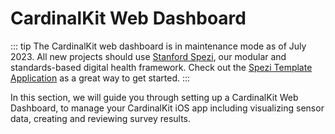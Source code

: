 # CardinalKit Web Dashboard

::: tip
The CardinalKit web dashboard is in maintenance mode as of July 2023. All new projects should use [Stanford Spezi](https://spezi.stanford.edu), our modular and standards-based digital health framework. Check out the [Spezi Template Application](https://github.com/StanfordSpezi/SpeziTemplateApplication) as a great way to get started.
:::

In this section, we will guide you through setting up a CardinalKit Web Dashboard, to manage your CardinalKit iOS app including visualizing sensor data, creating and reviewing survey results.